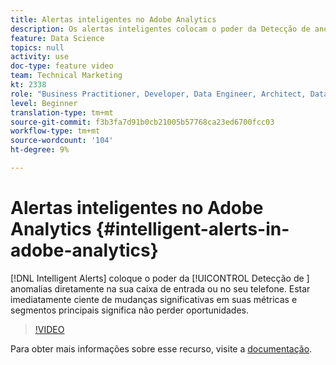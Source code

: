 ```yaml
---
title: Alertas inteligentes no Adobe Analytics
description: Os alertas inteligentes colocam o poder da Detecção de anomalias diretamente na sua caixa de entrada ou no seu telefone. Estar imediatamente ciente de mudanças significativas em suas métricas e segmentos principais significa não perder oportunidades.
feature: Data Science
topics: null
activity: use
doc-type: feature video
team: Technical Marketing
kt: 2338
role: "Business Practitioner, Developer, Data Engineer, Architect, Data Architect, Administrator, Leader"
level: Beginner
translation-type: tm+mt
source-git-commit: f3b3fa7d91b0cb21005b57768ca23ed6700fcc03
workflow-type: tm+mt
source-wordcount: '104'
ht-degree: 9%

---
```



# Alertas inteligentes no Adobe Analytics {#intelligent-alerts-in-adobe-analytics}

[!DNL Intelligent Alerts] coloque o poder da  [!UICONTROL Detecção de ] anomalias diretamente na sua caixa de entrada ou no seu telefone. Estar imediatamente ciente de mudanças significativas em suas métricas e segmentos principais significa não perder oportunidades.

>[!VIDEO](https://video.tv.adobe.com/v/25446/?quality=12)

Para obter mais informações sobre esse recurso, visite a [documentação](https://marketing.adobe.com/resources/help/pt_BR/analytics/analysis-workspace/intellligent_alerts.html).

